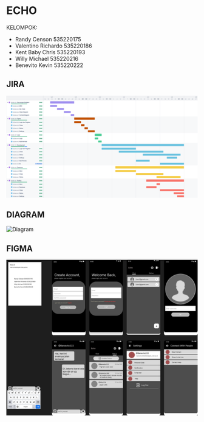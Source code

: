 # ECHO

KELOMPOK:

- Randy Censon          535220175
- Valentino Richardo    535220186
- Kent Baby Chris       535220193
- Willy Michael         535220216
- Benevito Kevin        535220222

## JIRA

![Jira](lib\setting\assets\jira.png)

## DIAGRAM

![Diagram](lib\setting\assets\diagram.png)

## FIGMA

![Figma](lib\setting\assets\figma.png)
